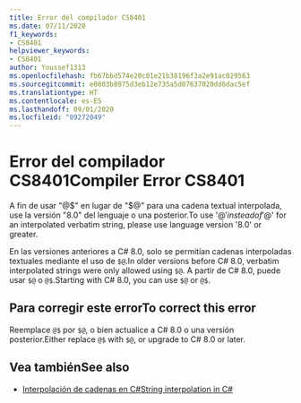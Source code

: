 ```yaml
---
title: Error del compilador CS8401
ms.date: 07/11/2020
f1_keywords:
- CS8401
helpviewer_keywords:
- CS8401
author: Youssef1313
ms.openlocfilehash: fb67bbd574e20c01e21b38196f3a2e91ac029563
ms.sourcegitcommit: e0803b8975d3eb12e735a5d07637020dd6dac5ef
ms.translationtype: HT
ms.contentlocale: es-ES
ms.lasthandoff: 09/01/2020
ms.locfileid: "89272049"
---
```

# <a name="compiler-error-cs8401"></a><span data-ttu-id="1e152-102">Error del compilador CS8401</span><span class="sxs-lookup"><span data-stu-id="1e152-102">Compiler Error CS8401</span></span>

<span data-ttu-id="1e152-103">A fin de usar "@$" en lugar de "$@" para una cadena textual interpolada, use la versión "8.0" del lenguaje o una posterior.</span><span class="sxs-lookup"><span data-stu-id="1e152-103">To use '@$' instead of '$@' for an interpolated verbatim string, please use language version '8.0' or greater.</span></span>

<span data-ttu-id="1e152-104">En las versiones anteriores a C# 8.0, solo se permitían cadenas interpoladas textuales mediante el uso de `$@`.</span><span class="sxs-lookup"><span data-stu-id="1e152-104">In older versions before C# 8.0, verbatim interpolated strings were only allowed using `$@`.</span></span> <span data-ttu-id="1e152-105">A partir de C# 8.0, puede usar `$@` o `@$`.</span><span class="sxs-lookup"><span data-stu-id="1e152-105">Starting with C# 8.0, you can use `$@` or `@$`.</span></span>

## <a name="to-correct-this-error"></a><span data-ttu-id="1e152-106">Para corregir este error</span><span class="sxs-lookup"><span data-stu-id="1e152-106">To correct this error</span></span>

<span data-ttu-id="1e152-107">Reemplace `@$` por `$@`, o bien actualice a C# 8.0 o una versión posterior.</span><span class="sxs-lookup"><span data-stu-id="1e152-107">Either replace `@$` with `$@`, or upgrade to C# 8.0 or later.</span></span>

## <a name="see-also"></a><span data-ttu-id="1e152-108">Vea también</span><span class="sxs-lookup"><span data-stu-id="1e152-108">See also</span></span>

- [<span data-ttu-id="1e152-109">Interpolación de cadenas en C#</span><span class="sxs-lookup"><span data-stu-id="1e152-109">String interpolation in C#</span></span>](../../tutorials/string-interpolation.md)
